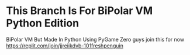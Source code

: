# This Branch Is For BiPolar VM Python Edition
BiPolar VM But Made In Python Using PyGame Zero
guys join this for now
https://replit.com/join/jjreiikdvb-101freshpenguin
